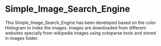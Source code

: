 # Simple_Image_Search_Engine

This Simple_Image_Search_Engine has been developed based on the color Histogram to index the images.
Images are downloaded from different websites specially from wikipedia images using octoparse tools and stored in images folder.
